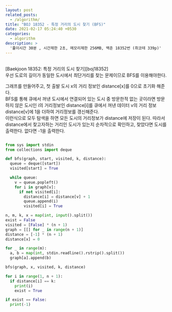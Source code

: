 ```yaml
---
layout: post
related_posts:
  - /algorithm/
title: "BOJ 18352 - 특정 거리의 도시 찾기 (BFS)"
date: 2021-02-17 05:24:40 +0530
categories:
  - algorithm
description: >
  '풀이시간 30분 , 시간제한 2초, 메모리제한 256MB, 백준 18352번 (취코테 339p)'
---
```


<br>
[Baekjoon 18352: 특정 거리의 도시 찾기][boj18352]
<br>
우선 도로의 길이가 동일한 도시에서 최단거리를 찾는 문제이므로 BFS를 이용해야한다.<br>

그래프를 만들어주고, 첫 출발 도시 x의 거리 정보인 distance[x]를 0으로 초기화 해준다.<br>
BFS를 통해 큐에서 꺼낸 도시에서 연결되어 있는 도시 중 방문한적 없는 곳이라면 방문하지 않은 도시인 i의 거리정보인 distance[i]를 큐에서 꺼낸 데이터 v의 거리 정보 distance[v]에 1을 더하여 거리정보를 갱신해준다.<br>
이런식으로 모두 탐색을 하면 모든 도시의 거리정보가 distance에 저장이 된다. 따라서 distance에서 찾고자하는 거리인 도시가 있는지 순차적으로 확인하고, 찾았다면 도시를 출력한다. 없다면 -1을 출력한다.
<br>

```python

from sys import stdin
from collections import deque

def bfs(graph, start, visited, k, distance):
  queue = deque([start])
  visited[start] = True

  while queue:
    v = queue.popleft()
    for i in graph[v]:
      if not visited[i]:
        distance[i] = distance[v] + 1
        queue.append(i)
        visited[i] = True

n, m, k, x = map(int, input().split())
exist = False
visited = [False] * (n + 1)
graph = [[] for _ in range(n + 1)]
distance = [-1] * (n + 1)
distance[x] = 0

for _ in range(m):
  a, b = map(int, stdin.readline().rstrip().split())
  graph[a].append(b)

bfs(graph, x, visited, k, distance)

for i in range(1, n + 1):
  if distance[i] == k:
    print(i)
    exist = True

if exist == False:
  print(-1)
```

[boj18352]: https://www.acmicpc.net/problem/18352
